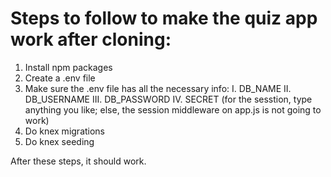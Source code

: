 # Steps to follow to make the quiz app work after cloning:
1. Install npm packages
2. Create a .env file
3. Make sure the .env file has all the necessary info:
    I. DB_NAME
    II. DB_USERNAME
    III. DB_PASSWORD
    IV. SECRET (for the sesstion, type anything you like; else, the session middleware on app.js is not going to work)
4. Do knex migrations
5. Do knex seeding

After these steps, it should work.
